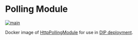 # Polling Module

[![main](https://github.com/dnpm-dip/http-polling-module/actions/workflows/main.yml/badge.svg)](https://github.com/dnpm-dip/http-polling-module/actions/workflows/main.yml)

Docker image of [HttpPollingModule](https://github.com/stefan-m-lenz/HttpPollingModule) for use in [DIP deployment](https://github.com/dnpm-dip/deployment).

